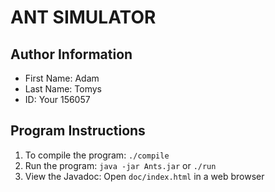 # ANT SIMULATOR

## Author Information

- First Name: Adam
- Last Name: Tomys
- ID: Your 156057

## Program Instructions

1. To compile the program: `./compile`
2. Run the program: `java -jar Ants.jar` or `./run`
3. View the Javadoc: Open `doc/index.html` in a web browser